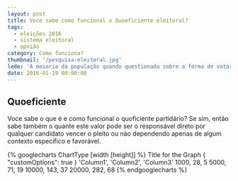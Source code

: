 ```yaml
---
layout: post
title: Voce sabe como funcional o Quoeficiente eleitoral?
tags:
  - eleições 2016
  - sistema eleitoral
  - opnião
category: Como funciona?
thumbnail: '/pesquisa-eleitoral.jpg'
lede: 'A maioria da população quando questionada sobre a forma de votar, a resposta é : Eu não voto no partido eu voto na pessoa'
date: 2016-01-19 00:00:00
---
```


## Quoeficiente ##

Voce sabe o que é e como funcional o quoficiente partidário? Se sim, então sabe também o quante este valor pode ser o responsável direto por qualquer candidato vencer o pleito ou não dependendo apenas de algum contexto específico e favorável.

{% googlecharts ChartType [width [height]] %}
  Title for the Graph
  { "customOptions": true }
  'Column1', 'Column2', 'Column3'
  1000, 28, 5
  5000, 71, 19
  10000, 143, 37
  20000, 282, 68
{% endgooglecharts %}

